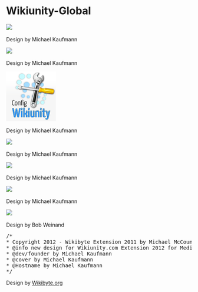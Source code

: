 Wikiunity-Global
================

<img src="https://raw.github.com/McCouman/Wikiunity-Legend-Tag/master/Wikiunity.png">

Design by Michael Kaufmann

<img src="https://raw.github.com/McCouman/Wikiunity-Global/master/GlobWU/HomePack/eng/images/Developer-wiki-logo.png">

Design by Michael Kaufmann

<img src="https://github.com/McCouman/Wikiunity-Global/blob/master/GlobWU/HomePack/eng/images/Config-wiki-logo.png">

Design by Michael Kaufmann

<img src="https://raw.github.com/McCouman/Wikiunity-Global/master/GlobWU/HomePack/de/images/Community-Wikiunity.png">

Design by Michael Kaufmann

<img src="https://raw.github.com/McCouman/Wikiunity-Global/master/GlobWU/HomePack/de/images/Staff-wu-logo.png">

Design by Michael Kaufmann

<img src="https://raw.github.com/McCouman/Wikiunity-Global/master/GlobWU/HomePack/de/images/WUDE-wiki-logo.png">

Design by Michael Kaufmann

<img src="https://raw.github.com/McCouman/Wikiunity-Global/master/GlobWU/HomePack/de/images/WUDE-wiki-logo2.png">

Design by Bob Weinand

<pre>/*
* Copyright 2012 - Wikibyte Extension 2011 by Michael McCouman jr. 
* @info new design for Wikiunity.com Extension 2012 for MediaWiki
* @dev/founder by Michael Kaufmann
* @cover by Michael Kaufmann
* @Hostname by Michael Kaufmann
*/
</pre>

Design by <a href="http://wikibyte.org">Wikibyte.org</a>
